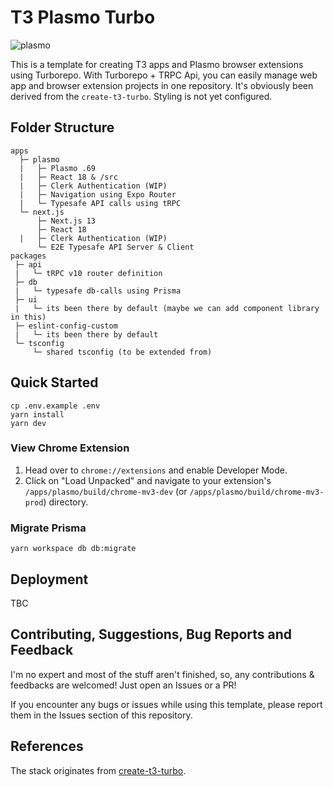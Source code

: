 # T3 Plasmo Turbo

![plasmo](https://user-images.githubusercontent.com/58116068/234546253-7abb331b-905b-48f8-9f11-f5bfb0932eab.png)

This is a template for creating T3 apps and Plasmo browser extensions using Turborepo. With Turborepo + TRPC Api, you can easily manage web app and browser extension projects in one repository. It's obviously been derived from the `create-t3-turbo`. Styling is not yet configured.

## Folder Structure


```
apps
  ├─ plasmo
  |   ├─ Plasmo .69
  |   ├─ React 18 & /src
  |   ├─ Clerk Authentication (WIP)
  |   ├─ Navigation using Expo Router
  |   └─ Typesafe API calls using tRPC
  └─ next.js
      ├─ Next.js 13
      ├─ React 18
  |   ├─ Clerk Authentication (WIP)
      └─ E2E Typesafe API Server & Client
packages
 ├─ api
 |   └─ tRPC v10 router definition
 ├─ db
 |   └─ typesafe db-calls using Prisma
 ├─ ui
 |   └─ its been there by default (maybe we can add component library in this)
 ├─ eslint-config-custom
 |   └─ its been there by default
 └─ tsconfig
     └─ shared tsconfig (to be extended from)
```

## Quick Started

```
cp .env.example .env
yarn install
yarn dev
```

### View Chrome Extension

1. Head over to `chrome://extensions` and enable Developer Mode.
2. Click on "Load Unpacked" and navigate to your extension's `/apps/plasmo/build/chrome-mv3-dev` (or `/apps/plasmo/build/chrome-mv3-prod`) directory.

### Migrate Prisma

```
yarn workspace db db:migrate
```

## Deployment

TBC

## Contributing, Suggestions, Bug Reports and Feedback

I'm no expert and most of the stuff aren't finished, so, any contributions & feedbacks are welcomed! Just open an Issues or a PR!

If you encounter any bugs or issues while using this template, please report them in the Issues section of this repository.

## References

The stack originates from [create-t3-turbo](https://github.com/t3-oss/create-t3-turbo).

